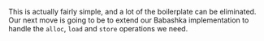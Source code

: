 This is actually fairly simple, and a lot of the boilerplate can  be
eliminated.  Our next move is going to be to extend our Babashka
implementation to handle the `alloc`, `load` and `store` operations we
need.
